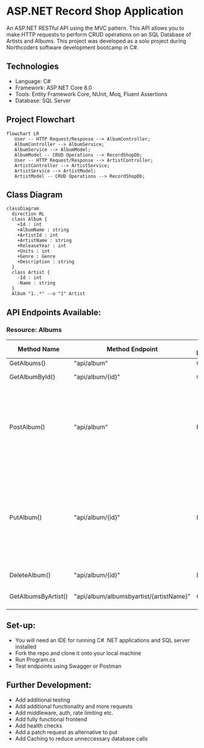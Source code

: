 # ASP.NET Record Shop Application

An ASP.NET RESTful API using the MVC pattern. This API allows you to make HTTP requests to perform CRUD operations on an SQL Database of Artists and Albums.
This project was developed as a solo project during Northcoders software development bootcamp in C#.

## Technologies
- Language: C#
- Framework: ASP.NET Core 8.0
- Tools: Entity Framework Core, NUnit, Moq, Fluent Assertions
- Database: SQL Server

## Project Flowchart

```mermaid
flowchart LR
   User -- HTTP Request/Response --> AlbumController;
   AlbumController --> AlbumService;
   AlbumService --> AlbumModel;
   AlbumModel -- CRUD Operations --> RecordShopDb;
   User -- HTTP Request/Response --> ArtistController;
   ArtistController --> ArtistService;
   ArtistService --> ArtistModel;
   ArtistModel -- CRUD Operations --> RecordShopDb;
```

## Class Diagram

```mermaid
classDiagram
  direction RL
  class Album {
    +Id : int
    +AlbumName : string
    +ArtistId : int
    +ArtistName : string
    +ReleaseYear : int
    +Units : int
    +Genre : Genre
    +Description : string
  }
  class Artist {
    -Id : int
    -Name : string
  }
  Album "1..*" --o "1" Artist
```

## API Endpoints Available:

### Resource: Albums
| Method Name | Method Endpoint | HTTP Method | Example Input |
| --- | --- | --- | --- |
| GetAlbums() | "api/album" | Get | - |
| GetAlbumById() | "api/album/{id}" | Get | Param: "api/album/3" |
| PostAlbum() | "api/album" | Post | Post body: ```{ "albumName": "Cheat Codes", "artistName": "Danger Mouse", "releaseYear": 2022, "units": 6, "genre": "HipHop", "description": "Collaboration album with Black thought" }``` |
| PutAlbum() | "api/album/{id}" | Put | Post body: ```{ "albumName": "Cheat Codes", "artistName": "Danger Mouse", "releaseYear": 2022, "units": 6, "genre": "HipHop", "description": "Collaboration album with Black thought" }``` <br> Param: "api/album/1" |
| DeleteAlbum() | "api/album/{id}" | Delete | Param: "api/album/2" |
| GetAlbumsByArtist() | "api/album/albumsbyartist/{artistName}" | Get | Param: "api/album/Danger Mouse" |

## Set-up:

- You will need an IDE for running C# .NET applications and SQL server installed
- Fork the repo and clone it onto your local machine
- Run Program.cs
- Test endpoints using Swagger or Postman

## Further Development:
- Add additional testing
- Add additional functionality and more requests
- Add middleware, auth, rate limiting etc.
- Add fully functional frontend
- Add health checks
- Add a patch request as alternative to put
- Add Caching to reduce unneccessary database calls
